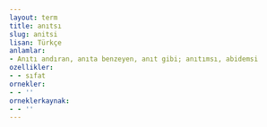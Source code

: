 ```yaml
---
layout: term
title: anıtsı
slug: anitsi
lisan: Türkçe
anlamlar:
- Anıtı andıran, anıta benzeyen, anıt gibi; anıtımsı, abidemsi
ozellikler:
- - sıfat
ornekler:
- - ''
orneklerkaynak:
- - ''
---
```

